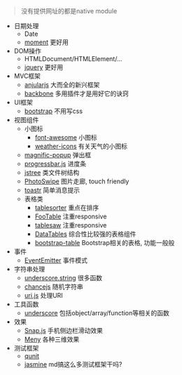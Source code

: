 > 没有提供网址的都是native module
 
- 日期处理
	- Date
	- [moment](https://github.com/moment/moment) 更好用
- DOM操作
	- HTMLDocument/HTMLElement/...
	- [jquery](https://github.com/jquery/jquery) 更好用
- MVC框架
	- [anjularjs]() 大而全的新兴框架
	- [backbone](https://github.com/jashkenas/backbone) 多用插件才是用好它的诀窍
- UI框架
	- [bootstrap](https://github.com/twbs/bootstrap) 不用写css
- 视图组件
	- 小图标
		- [font-awesome](https://github.com/FortAwesome/Font-Awesome) 小图标
		- [weather-icons](https://github.com/erikflowers/weather-icons) 有关天气的小图标
	- [magnific-popup](https://github.com/dimsemenov/Magnific-Popup) 弹出框	
	- [progressbar.js](https://github.com/kimmobrunfeldt/progressbar.js) 进度条
	- [jstree](https://github.com/vakata/jstree) 类文件树结构
	- [PhotoSwipe](https://github.com/dimsemenov/photoswipe) 图片走廊, touch friendly
	- [toastr](https://github.com/CodeSeven/toastr) 简单消息提示
	- 表格类
		- [tablesorter](https://github.com/Mottie/tablesorter) 重点在排序
		- [FooTable](https://github.com/fooplugins/FooTable) 注重responsive
		- [tablesaw](https://github.com/filamentgroup/tablesaw) 注重responsive
		- [DataTables](https://github.com/DataTables/DataTables) 综合性比较强的表格组件
		- [bootstrap-table](https://github.com/wenzhixin/bootstrap-table) Bootstrap相关的表格, 功能一般般
- 事件
	- [EventEmitter](https://github.com/Wolfy87/EventEmitter) 事件模式
- 字符串处理
	- [underscore.string](https://github.com/epeli/underscore.string) 很多函数
	- [chancejs](https://github.com/victorquinn/chancejs) 随机字符串
	- [uri.js](https://github.com/medialize/URI.js) 处理URI
- 工具函数
	- [underscore](https://github.com/jashkenas/underscore) 包括object/array/function等相关的函数
- 效果
	- [Snap.js](https://github.com/jakiestfu/Snap.js) 手机侧边栏滑动效果
	- [Meny](https://github.com/hakimel/Meny) 各种三维效果
- 测试框架
	- [qunit](https://github.com/jquery/qunit) 
	- [jasmine](https://github.com/jasmine/jasmine) md搞这么多测试框架干吗? 

